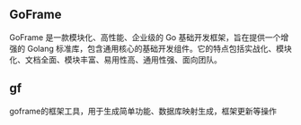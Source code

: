 ## GoFrame

GoFrame 是一款模块化、高性能、企业级的 Go 基础开发框架，旨在提供一个增强的 Golang 标准库，包含通用核心的基础开发组件。它的特点包括实战化、模块化、文档全面、模块丰富、易用性高、通用性强、面向团队。

## gf

goframe的框架工具，用于生成简单功能、数据库映射生成，框架更新等操作

